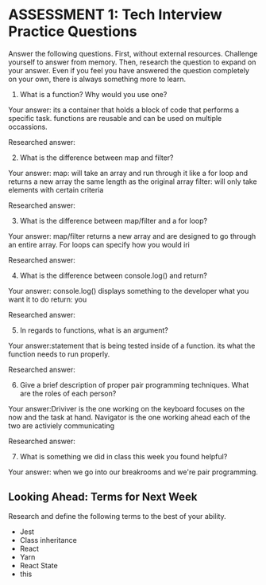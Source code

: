 # ASSESSMENT 1: Tech Interview Practice Questions

Answer the following questions. First, without external resources. Challenge yourself to answer from memory. Then, research the question to expand on your answer. Even if you feel you have answered the question completely on your own, there is always something more to learn.   

1. What is a function? Why would you use one?

  Your answer: its a container that holds a block of code that performs a specific task.  functions are reusable and can be used on multiple occassions.

  Researched answer:



2. What is the difference between map and filter?

  Your answer: map: will take an array and run through it like a for loop and returns a new array the same length as the original array
  filter: will only take elements with certain criteria

  Researched answer:



3. What is the difference between map/filter and a for loop?

  Your answer: map/filter returns a new array and are designed to go through an entire array.  For loops can specify how you would iri

  Researched answer:



4. What is the difference between console.log() and return?

  Your answer: console.log() displays something to the developer what you want it to do
  return: you

  Researched answer:



5. In regards to functions, what is an argument?

  Your answer:statement that is being tested inside of a function.  its what the function needs to run properly.

  Researched answer:



6. Give a brief description of proper pair programming techniques. What are the roles of each person?

  Your answer:Driviver is the one working on the keyboard focuses on the now and the task at hand.
  Navigator is the one working ahead each of the two are activiely communicating

  Researched answer:



7. What is something we did in class this week you found helpful?  

  Your answer: when we go into our breakrooms and we're pair programming.



## Looking Ahead: Terms for Next Week

Research and define the following terms to the best of your ability.

- Jest
- Class inheritance
- React
- Yarn
- React State
- this
